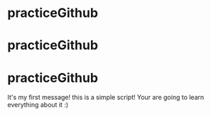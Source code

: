 # practiceGithub
# practiceGithub
# practiceGithub
It's my first message!
this is a simple script!
Your are going to learn everything about it :)
